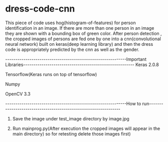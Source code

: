 # dress-code-cnn

This piece of code uses hog(histogram-of-features) for person identification in an image. If there are more than one person in an image they are shown with a bounding box of green color. After person detection , the cropped images of persons are fed one by one into a cnn(convolutional neural network) built on keras(deep learning library) and then the dress code is appropriately predicted by the cnn as well as the gender.

------------------------------------------------------------Important Libraries-------------------------------------------------------
Keras 2.0.8

Tensorflow(Keras runs on top of tensorflow)

Numpy

OpenCV 3.3

------------------------------------------------------------How to run----------------------------------------------------------------
1. Save the image under test_image directory by image.jpg

2. Run mainprog.py(After execution the cropped images will appear in the main directory) so for retesting delete those images first)
